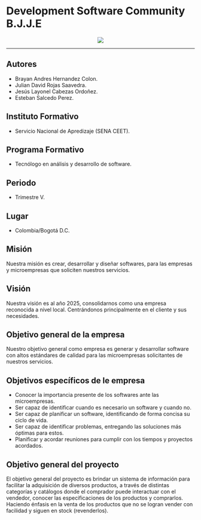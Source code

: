 # Development Software Community B.J.J.E 

<!-- const listaProductos = document.getElementsByName("lista-productos"); const listaProductos = document.querySelector('#lista-productos'); const listaProductos = document.querySelectorAll('#lista-productos');-->
<!--![image](https://github.com/Brayan-Hc11/DevSoft_BlackLabel-per-/assets/118775234/976fef5f-6a98-490b-bc15-428265ae1347)-->


<div align="center"> 
<img src="https://github.com/Brayan-Hc11/DevSoft_BlackLabel-per-/assets/115185706/f608b90e-7582-4c73-9147-91bbc7a07a09">
</div> 
  

*** 
## Autores
- Brayan Andres Hernandez Colon. 
- Julian David Rojas Saavedra. 
- Jesús Layonel Cabezas Ordoñez. 
- Esteban Salcedo Perez.


## Instituto Formativo
- Servicio Nacional de Apredizaje (SENA CEET).


## Programa Formativo
- Tecnólogo en análisis y desarrollo de software.


## Periodo
- Trimestre V.


## Lugar 
- Colombia/Bogotá D.C.


## Misión 
Nuestra misión es crear, desarrollar y diseñar softwares, para las empresas y microempresas que soliciten nuestros servicios. 


## Visión 
Nuestra visión es al año 2025, consolidarnos como una empresa reconocida a nivel local. Centrándonos principalmente en el cliente y sus necesidades. 


## Objetivo general de la empresa  
Nuestro objetivo general como empresa es generar y desarrollar software con altos estándares de calidad para las microempresas solicitantes de nuestros servicios.


## Objetivos específicos de le empresa  
- Conocer la importancia presente de los softwares ante las microempresas.
- Ser capaz de identificar cuando es necesario un software y cuando no.
- Ser capaz de planificar un software, identificando de forma concisa su ciclo de vida.
- Ser capaz de identificar problemas, entregando las soluciones más óptimas para estos.
- Planificar y acordar reuniones para cumplir con los tiempos y proyectos acordados.


## Objetivo general del proyecto 
El objetivo general del proyecto es brindar un sistema de información para facilitar la adquisición de diversos productos, a través de distintas categorías y catálogos donde el comprador puede interactuar con el vendedor, conocer las especificaciones de los productos y comprarlos. Haciendo énfasis en la venta de los productos que no se logran vender con facilidad y siguen en stock (revenderlos).

